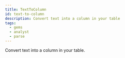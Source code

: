 ```yaml
---
title: TextToColumn
id: text-to-column
description: Convert text into a column in your table
tags:
  - gems
  - analyst
  - parse
---
```


Convert text into a column in your table.
